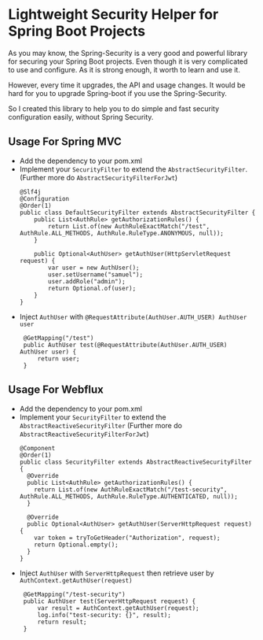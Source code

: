 # Lightweight Security Helper for Spring Boot Projects

As you may know, the Spring-Security is a very good and powerful library for securing your Spring Boot projects. Even though it is very complicated to use and configure. As it is strong enough, it worth to learn and use it.

However, every time it upgrades, the API and usage changes. It would be hard for you to upgrade Spring-boot if you use the Spring-Security.

So I created this library to help you to do simple and fast security configuration easily, without Spring Security.

## Usage For Spring MVC
- Add the dependency to your pom.xml
- Implement your `SecurityFilter` to extend the `AbstractSecurityFilter`. (Further more do `AbstractSecurityFilterForJwt`)
  ```
  @Slf4j
  @Configuration
  @Order(1)
  public class DefaultSecurityFilter extends AbstractSecurityFilter {
      public List<AuthRule> getAuthorizationRules() {
          return List.of(new AuthRuleExactMatch("/test", AuthRule.ALL_METHODS, AuthRule.RuleType.ANONYMOUS, null));
      }
  
      public Optional<AuthUser> getAuthUser(HttpServletRequest request) {
          var user = new AuthUser();
          user.setUsername("samuel");
          user.addRole("admin");
          return Optional.of(user);
      }
  }
  ```
- Inject `AuthUser` with `@RequestAttribute(AuthUser.AUTH_USER) AuthUser user`
   ```
    @GetMapping("/test")
    public AuthUser test(@RequestAttribute(AuthUser.AUTH_USER) AuthUser user) {
        return user;
    }
   ```
## Usage For Webflux
- Add the dependency to your pom.xml
- Implement your `SecurityFilter` to extend the `AbstractReactiveSecurityFilter`  (Further more do `AbstractReactiveSecurityFilterForJwt`)
  ```
  @Component
  @Order(1)
  public class SecurityFilter extends AbstractReactiveSecurityFilter {
    @Override
    public List<AuthRule> getAuthorizationRules() {
      return List.of(new AuthRuleExactMatch("/test-security", AuthRule.ALL_METHODS, AuthRule.RuleType.AUTHENTICATED, null));
    }
    
    @Override
    public Optional<AuthUser> getAuthUser(ServerHttpRequest request) {
      var token = tryToGetHeader("Authorization", request);
      return Optional.empty();
    }
  }
  ```
- Inject `AuthUser` with `ServerHttpRequest` then retrieve user by `AuthContext.getAuthUser(request)`
  ```
   @GetMapping("/test-security")
   public AuthUser test(ServerHttpRequest request) {
       var result = AuthContext.getAuthUser(request);
       log.info("test-security: {}", result);
       return result;
   }
  ```